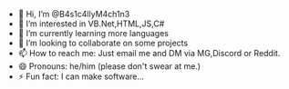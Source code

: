 - 👋 Hi, I’m @B4s1c4llyM4ch1n3
- 👀 I’m interested in VB.Net,HTML,JS,C#
- 🌱 I’m currently learning more languages
- 💞️ I’m looking to collaborate on some projects
- 📫 How to reach me: Just email me and DM via MG,Discord or Reddit.
- 😄 Pronouns: he/him (please don't swear at me.)
- ⚡ Fun fact: I can make software...

<!---
B4s1c4llyM4ch1n3/B4s1c4llyM4ch1n3 is a ✨ special ✨ repository because its `README.md` (this file) appears on your GitHub profile.
You can click the Preview link to take a look at your changes.
--->

